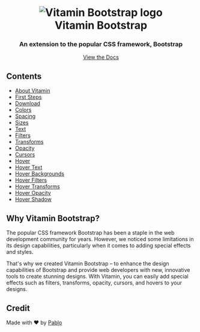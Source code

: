 <br>
<h1 align="center">
  <img src="https://vitamin.mayoralven.com/img/vitamin-isotipo.png" alt="Vitamin Bootstrap logo">
  <br>
  Vitamin Bootstrap
</h1>
<h3 align="center">An extension to the popular CSS framework, Bootstrap</h3>
<p align="center">
  <a href="DOCS_URL_HERE">View the Docs</a>
</p>

<h2>Contents</h2>
<ul>
  <li><a href="ABOUT_URL_HERE">About Vitamin</a></li>
  <li><a href="FIRST_STEPS_URL_HERE">First Steps</a></li>
  <li><a href="DOWNLOAD_URL_HERE">Download</a></li>
  <li><a href="COLORS_URL_HERE">Colors</a></li>
  <li><a href="SPACING_URL_HERE">Spacing</a></li>
  <li><a href="SIZES_URL_HERE">Sizes</a></li>
  <li><a href="TEXT_URL_HERE">Text</a></li>
  <li><a href="FILTERS_URL_HERE">Filters</a></li>
  <li><a href="TRANSFORMS_URL_HERE">Transforms</a></li>
  <li><a href="OPACITY_URL_HERE">Opacity</a></li>
  <li><a href="CURSORS_URL_HERE">Cursors</a></li>
  <li><a href="HOVER_URL_HERE">Hover</a></li>
  <li><a href="HOVER_TEXT_URL_HERE">Hover Text</a></li>
  <li><a href="HOVER_BACKGROUNDS_URL_HERE">Hover Backgrounds</a></li>
  <li><a href="HOVER_FILTERS_URL_HERE">Hover Filters</a></li>
  <li><a href="HOVER_TRANSFORMS_URL_HERE">Hover Transforms</a></li>
  <li><a href="HOVER_OPACITY_URL_HERE">Hover Opacity</a></li>
  <li><a href="HOVER_SHADOW_URL_HERE">Hover Shadow</a></li>
</ul>

<h2>Why Vitamin Bootstrap?</h2>
<p>
  The popular CSS framework Bootstrap has been a staple in the web development community for years. However, we noticed some limitations in its design capabilities, particularly when it comes to adding special effects and styles.
</p>
<p>
  That's why we created Vitamin Bootstrap – to enhance the design capabilities of Bootstrap and provide web developers with new, innovative tools to create stunning designs. With Vitamin, you can easily add special effects such as filters, transforms, opacity, cursors, and hovers to your designs.
</p>

<h2>Credit</h2>
<p>
  Made with ❤️ by <a href="MY_WEBSITE_URL_HERE">Pablo
  <br>  <br>
